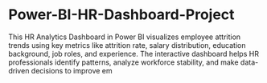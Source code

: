 # Power-BI-HR-Dashboard-Project
This HR Analytics Dashboard in Power BI visualizes employee attrition trends using key metrics like attrition rate, salary distribution, education background, job roles, and experience. The interactive dashboard helps HR professionals identify patterns, analyze workforce stability, and make data-driven decisions to improve em
